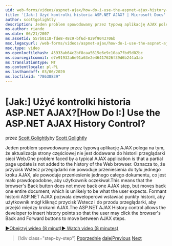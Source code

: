 ```yaml
---
uid: web-forms/videos/aspnet-ajax/how-do-i-use-the-aspnet-ajax-history-control
title: '[Jak:] Użyć kontrolki historia ASP.NET AJAX? | Microsoft Docs'
author: scottgolightly
description: Jeden problem spowodowany przez typową aplikację AJAX polega na tym, że aktualizacja strony częściowej nie jest dodawana do historii przeglądarki sieci Web. Oznacza to, że przeglądarka B...
ms.author: riande
ms.date: 06/21/2007
ms.assetid: 557b0118-fde8-48c9-bf6d-829f9043706b
msc.legacyurl: /web-forms/videos/aspnet-ajax/how-do-i-use-the-aspnet-ajax-history-control
msc.type: video
ms.openlocfilehash: 45933ab64c2bf8caa5615e6e9c10aa7fbd5d02bc
ms.sourcegitcommit: e7e91932a6e91a63e2e46417626f39d6b244a3ab
ms.translationtype: MT
ms.contentlocale: pl-PL
ms.lasthandoff: 03/06/2020
ms.locfileid: "78638839"
---
```

# <a name="how-do-i-use-the-aspnet-ajax-history-control"></a><span data-ttu-id="df5f7-105">[Jak:] Użyć kontrolki historia ASP.NET AJAX?</span><span class="sxs-lookup"><span data-stu-id="df5f7-105">[How Do I:] Use the ASP.NET AJAX History Control?</span></span>

<span data-ttu-id="df5f7-106">przez [Scott Golightly](https://github.com/scottgolightly)</span><span class="sxs-lookup"><span data-stu-id="df5f7-106">by [Scott Golightly](https://github.com/scottgolightly)</span></span>

<span data-ttu-id="df5f7-107">Jeden problem spowodowany przez typową aplikację AJAX polega na tym, że aktualizacja strony częściowej nie jest dodawana do historii przeglądarki sieci Web.</span><span class="sxs-lookup"><span data-stu-id="df5f7-107">One problem faced by a typical AJAX application is that a partial page update is not added to the history of the Web browser.</span></span> <span data-ttu-id="df5f7-108">Oznacza to, że przycisk Wstecz przeglądarki nie powoduje przeniesienia do tyłu jednego kroku AJAX, ale powoduje przeniesienie jednego całego dokumentu, co jest mało prawdopodobne, aby użytkownik oczekiwał.</span><span class="sxs-lookup"><span data-stu-id="df5f7-108">This means that the browser's Back button does not move back one AJAX step, but moves back one entire document, which is unlikely to be what the user expects.</span></span> <span data-ttu-id="df5f7-109">Formant historii ASP.NET AJAX pozwala deweloperowi wstawiać punkty historii, aby użytkownik mógł kliknąć przycisk Wstecz i do przodu przeglądarki, aby przejść między krokami AJAX.</span><span class="sxs-lookup"><span data-stu-id="df5f7-109">The ASP.NET AJAX History control allows the developer to insert history points so that the user may click the browser's Back and Forward buttons to move between AJAX steps.</span></span>

[<span data-ttu-id="df5f7-110">&#9654;Obejrzyj wideo (8 minut)</span><span class="sxs-lookup"><span data-stu-id="df5f7-110">&#9654; Watch video (8 minutes)</span></span>](https://channel9.msdn.com/Blogs/ASP-NET-Site-Videos/how-do-i-use-the-aspnet-ajax-history-control)

> [!div class="step-by-step"]
> <span data-ttu-id="df5f7-111">[Poprzednie](how-do-i-use-the-aspnet-ajax-updateprogress-control.md)
> [dalej](how-do-i-implement-the-ajax-after-processing-pattern.md)</span><span class="sxs-lookup"><span data-stu-id="df5f7-111">[Previous](how-do-i-use-the-aspnet-ajax-updateprogress-control.md)
[Next](how-do-i-implement-the-ajax-after-processing-pattern.md)</span></span>
